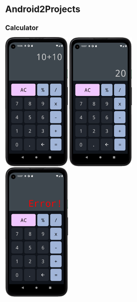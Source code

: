 # Android2Projects

## Calculator

<img src="images/calculator.png" alt="calculator" width="200" style="display=inline-block"/>
<img src="images/calculator2.png" alt="calculator" width="200" style="display=inline-block"/>
<img src="images/calculator3.png" alt="calculator" width="200" style="display=inline-block"/>
